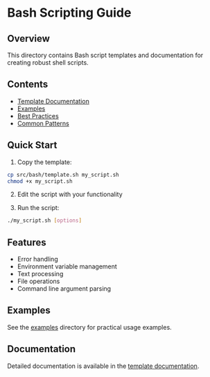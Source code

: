 # Bash Scripting Guide

## Overview
This directory contains Bash script templates and documentation for creating robust shell scripts.

## Contents

- [Template Documentation](template.md)
- [Examples](examples/)
- [Best Practices](best-practices.md)
- [Common Patterns](patterns.md)

## Quick Start

1. Copy the template:
```bash
cp src/bash/template.sh my_script.sh
chmod +x my_script.sh
```

2. Edit the script with your functionality

3. Run the script:
```bash
./my_script.sh [options]
```

## Features

- Error handling
- Environment variable management
- Text processing
- File operations
- Command line argument parsing

## Examples

See the [examples](examples/) directory for practical usage examples.

## Documentation

Detailed documentation is available in the [template documentation](template.md). 